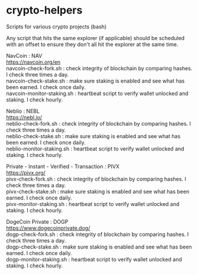 # crypto-helpers
Scripts for various crypto projects (bash)

Any script that hits the same explorer (if applicable) should be scheduled with an offset to ensure they don't all hit the explorer at the same time.

NavCoin : NAV<br>
https://navcoin.org/en<br>
navcoin-check-fork.sh : check integrity of blockchain by comparing hashes. I check three times a day.<br>
navcoin-check-stake.sh : make sure staking is enabled and see what has been earned. I check once daily.<br>
navcoin-monitor-staking.sh : heartbeat script to verify wallet unlocked and staking. I check hourly.</br>

Neblio : NEBL<br>
https://nebl.io/<br>
neblio-check-fork.sh : check integrity of blockchain by comparing hashes. I check three times a day.<br>
neblio-check-stake.sh : make sure staking is enabled and see what has been earned. I check once daily.<br>
neblio-monitor-staking.sh : heartbeat script to verify wallet unlocked and staking. I check hourly.</br>

Private - Instant - Verified - Transaction : PIVX<br>
https://pivx.org/<br>
pivx-check-fork.sh : check integrity of blockchain by comparing hashes. I check three times a day.<br>
pivx-check-stake.sh : make sure staking is enabled and see what has been earned.  I check once daily.<br>
pivx-monitor-staking.sh : heartbeat script to verify wallet unlocked and staking. I check hourly.</br>

DogeCoin Private : DOGP<br>
https://www.dogecoinprivate.dog/<br>
dogp-check-fork.sh : check integrity of blockchain by comparing hashes. I check three times a day.<br>
dogp-check-stake.sh : make sure staking is enabled and see what has been earned.  I check once daily.<br>
dogp-monitor-staking.sh : heartbeat script to verify wallet unlocked and staking. I check hourly.</br>
